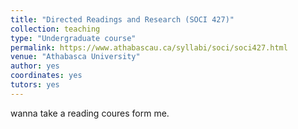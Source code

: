 ```yaml
---
title: "Directed Readings and Research (SOCI 427)"
collection: teaching
type: "Undergraduate course"
permalink: https://www.athabascau.ca/syllabi/soci/soci427.html
venue: "Athabasca University"
author: yes
coordinates: yes
tutors: yes
---
```


wanna take a reading coures form me. 

